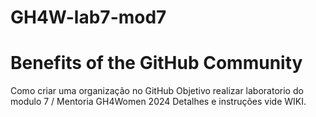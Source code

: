# GH4W-lab7-mod7
# Benefits of the GitHub Community 
Como criar uma organização no GitHub
Objetivo realizar laboratorio do modulo 7 / Mentoria GH4Women 2024
Detalhes e instruções vide WIKI.
